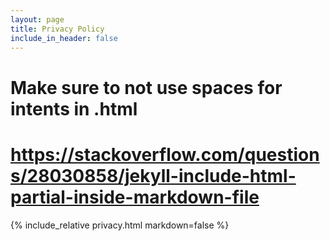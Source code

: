 ```yaml
---
layout: page
title: Privacy Policy
include_in_header: false
---
```


# Make sure to not use spaces for intents in .html
# https://stackoverflow.com/questions/28030858/jekyll-include-html-partial-inside-markdown-file
{% include_relative privacy.html markdown=false %}